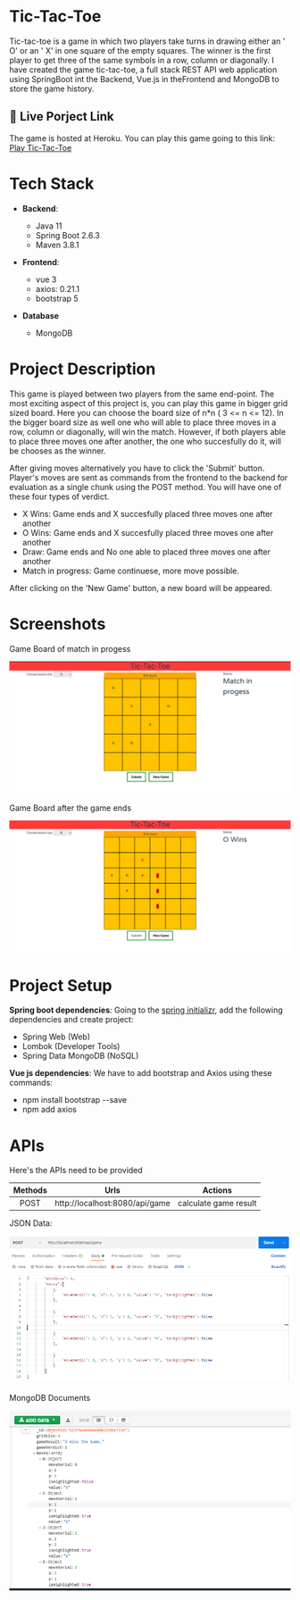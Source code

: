 
# Tic-Tac-Toe

Tic-tac-toe is a game in which two players take turns in drawing either an ' O' or an ' X' in one square of the empty squares. The winner is the first player to get three of the same symbols in a row, column or diagonally. I have created the game tic-tac-toe, a full stack REST API web application using SpringBoot int the Backend, Vue.js in theFrontend and MongoDB to store the game history. 
 
## 🔗 Live Porject Link

The game is hosted at Heroku. You can play this game going to this link:
[Play Tic-Tac-Toe](https://tic-tac-toe-kabbya.herokuapp.com)

# Tech Stack
- **Backend**: 
    - Java 11
    - Spring Boot 2.6.3
    - Maven 3.8.1

- **Frontend**: 
    - vue 3
    - axios: 0.21.1
    - bootstrap 5

- **Database**
    - MongoDB

# Project Description

This game is played between two players from the same end-point. The most exciting aspect of this project is, you can play this game in bigger grid sized board. Here you can choose the board size of n*n ( 3 <= n <= 12). In the bigger board size as well one who will able to place three moves in a row, column or diagonally, will win the match. However, if both players able to place three moves one after another, the one who succesfully do it, will be chooses as the winner.

After giving moves alternatively you have to click the 'Submit' button. Player's moves are sent as commands from the frontend to the backend for evaluation as a single chunk using the POST method. You will have one of these four types of verdict.
- X Wins: Game ends and X succesfully placed three moves one after another
- O Wins: Game ends and X succesfully placed three moves one after another
- Draw: Game ends and No one able to placed three moves one after another
- Match in progress: Game continuese, more move possible.

After clicking on the 'New Game' button, a new board will be appeared.

# Screenshots

Game Board of match in progess

<img src="https://github.com/kabbya/tic-tac-toc-springBoot-Vuejs-MongoDb/blob/main/ScreenShots/matchInProgess.PNG">

Game Board after the game ends

<img src="https://github.com/kabbya/tic-tac-toc-springBoot-Vuejs-MongoDb/blob/main/ScreenShots/winning.png">


# Project Setup

**Spring boot dependencies**: Going to the [spring initializr](https://start.spring.io/), add the following dependencies and create project:

- Spring Web (Web) 
- Lombok (Developer Tools) 
- Spring Data MongoDB (NoSQL)

**Vue js dependencies**: We have to add bootstrap and Axios using these commands:
- npm install bootstrap --save
- npm add axios  

# APIs

Here's the APIs need to be provided

Methods	   |   Urls           |	  Actions        
:--------: | :-------------:  |  :-------------:
POST	   | http://localhost:8080/api/game |  calculate game result | 

JSON Data:

<img src="https://github.com/kabbya/tic-tac-toc-springBoot-Vuejs-MongoDb/blob/main/ScreenShots/JSONGameData.PNG">

MongoDB Documents

<img src="https://github.com/kabbya/tic-tac-toc-springBoot-Vuejs-MongoDb/blob/main/ScreenShots/MongoDB%20Documents.PNG">